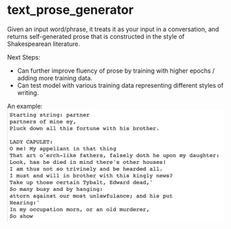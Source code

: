 # text_prose_generator
Given an input word/phrase, it treats it as your input in a conversation, and returns self-generated prose that is constructed in the style of Shakespearean literature. 

Next Steps:
- Can further improve fluency of prose by training with higher epochs / adding more training data.
- Can test model with various training data representing different styles of writing. 

An example: 
![alt text](Eg1.jpg?raw=true)
